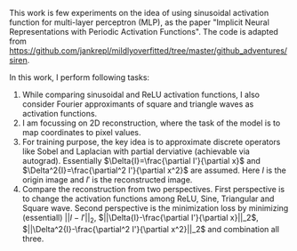 This work is few experiments on the idea of using sinusoidal activation function for multi-layer perceptron (MLP), as the paper "Implicit Neural Representations with Periodic Activation Functions". The code is adapted from https://github.com/jankrepl/mildlyoverfitted/tree/master/github_adventures/siren.


In this work, I perform following tasks:

1. While comparing sinusoidal and ReLU activation functions, I also consider Fourier approximants of square and triangle waves as activation functions.
2. I am focussing on 2D reconstruction, where the task of the model is to map coordinates to pixel values.
3. For training purpose, the key idea is to approximate discrete operators like Sobel and Laplacian with partial derviative (achievable via autograd). Essentially $\Delta{I}=\frac{\partial I'}{\partial x}$ and $\Delta^2{I}=\frac{\partial^2 I'}{\partial x^2}$ are assumed. Here $I$ is the origin image and $I'$ is the reconstructed image.
4. Compare the reconstruction from two perspectives. First perspective is to change the activation functions among ReLU, Sine, Triangular and Square wave. Second perspective is the minimization loss by minimizing (essentiall) $||I-I'||_2$, $||\Delta{I}-\frac{\partial I'}{\partial x}||_2$, $||\Delta^2{I}-\frac{\partial^2 I'}{\partial x^2}||_2$ and combination all three.
